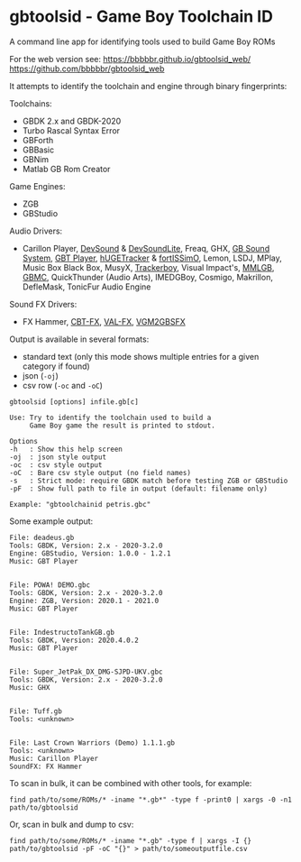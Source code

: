 gbtoolsid - Game Boy Toolchain ID
=================================

A command line app for identifying tools used to build Game Boy ROMs

For the web version see:
https://bbbbbr.github.io/gbtoolsid_web/
https://github.com/bbbbbr/gbtoolsid_web


It attempts to identify the toolchain and engine through binary fingerprints:

Toolchains:
- GBDK 2.x and GBDK-2020
- Turbo Rascal Syntax Error
- GBForth
- GBBasic
- GBNim
- Matlab GB Rom Creator

Game Engines:
- ZGB
- GBStudio

Audio Drivers:
- Carillon Player, [DevSound](https://github.com/DevEd2/DevSound) & [DevSoundLite](https://github.com/DevEd2/DevSoundLite), Freaq, GHX, [GB Sound System](https://github.com/gbdev/GBSoundSystem), [GBT Player](https://github.com/AntonioND/gbt-player), [hUGETracker](https://github.com/SuperDisk/hUGETracker) & [fortISSimO](https://github.com/ISSOtm/fortISSimO), Lemon, LSDJ, MPlay, Music Box Black Box, MusyX, [Trackerboy](https://github.com/stoneface86/tbengine), Visual Impact's, [MMLGB](https://github.com/SimonLarsen/mmlgb), [GBMC](http://mydocuments.g2.xrea.com/html/gb/sounddriver.html), QuickThunder (Audio Arts), IMEDGBoy, Cosmigo, Makrillon, DefleMask, TonicFur Audio Engine

Sound FX Drivers:
- FX Hammer, [CBT-FX](https://github.com/datguywitha3ds/CBT-FX), [VAL-FX](https://github.com/ISSOtm/val-fx), [VGM2GBSFX](https://github.com/untoxa/VGM2GBSFX)


Output is available in several formats:
- standard text (only this mode shows multiple entries for a given category if found)
- json (`-oj`)
- csv row (`-oc` and `-oC`)


```
gbtoolsid [options] infile.gb[c]

Use: Try to identify the toolchain used to build a
     Game Boy game the result is printed to stdout.

Options
-h   : Show this help screen
-oj  : json style output
-oc  : csv style output
-oC  : Bare csv style output (no field names)
-s   : Strict mode: require GBDK match before testing ZGB or GBStudio
-pF  : Show full path to file in output (default: filename only)

Example: "gbtoolchainid petris.gbc"

```


Some example output:
```
File: deadeus.gb
Tools: GBDK, Version: 2.x - 2020-3.2.0
Engine: GBStudio, Version: 1.0.0 - 1.2.1
Music: GBT Player


File: POWA! DEMO.gbc
Tools: GBDK, Version: 2.x - 2020-3.2.0
Engine: ZGB, Version: 2020.1 - 2021.0
Music: GBT Player


File: IndestructoTankGB.gb
Tools: GBDK, Version: 2020.4.0.2
Music: GBT Player


File: Super_JetPak_DX_DMG-SJPD-UKV.gbc
Tools: GBDK, Version: 2.x - 2020-3.2.0
Music: GHX


File: Tuff.gb
Tools: <unknown>


File: Last Crown Warriors (Demo) 1.1.1.gb
Tools: <unknown>
Music: Carillon Player
SoundFX: FX Hammer

```

To scan in bulk, it can be combined with other tools, for example:
```
find path/to/some/ROMs/* -iname "*.gb*" -type f -print0 | xargs -0 -n1 path/to/gbtoolsid
```
Or, scan in bulk and dump to csv:
```
find path/to/some/ROMs/* -iname "*.gb" -type f | xargs -I {} path/to/gbtoolsid -pF -oC "{}" > path/to/someoutputfile.csv
```
